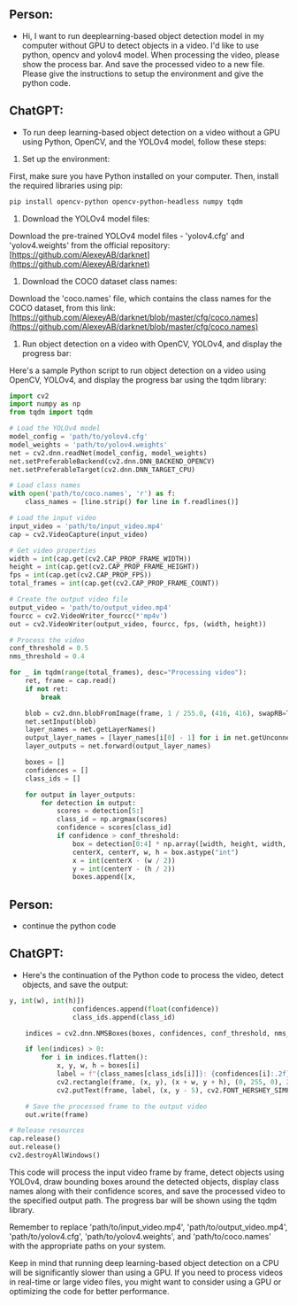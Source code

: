 ## Person: 

- Hi, I want to run deeplearning-based object detection model in my computer without GPU to detect objects in a video. I'd like to use python, opencv and yolov4 model. When processing the video, please show the process bar. And save the processed video to a new file. Please give the instructions to setup the environment and give the python code.

## ChatGPT: 

- To run deep learning-based object detection on a video without a GPU using Python, OpenCV, and the YOLOv4 model, follow these steps:
1. Set up the environment:

First, make sure you have Python installed on your computer. Then, install the required libraries using pip:

```bash
pip install opencv-python opencv-python-headless numpy tqdm
```


1. Download the YOLOv4 model files:

Download the pre-trained YOLOv4 model files - 'yolov4.cfg' and 'yolov4.weights' from the official repository: [https://github.com/AlexeyAB/darknet](https://github.com/AlexeyAB/darknet) 
1. Download the COCO dataset class names:

Download the 'coco.names' file, which contains the class names for the COCO dataset, from this link: [https://github.com/AlexeyAB/darknet/blob/master/cfg/coco.names](https://github.com/AlexeyAB/darknet/blob/master/cfg/coco.names) 
1. Run object detection on a video with OpenCV, YOLOv4, and display the progress bar:

Here's a sample Python script to run object detection on a video using OpenCV, YOLOv4, and display the progress bar using the tqdm library:

```python
import cv2
import numpy as np
from tqdm import tqdm

# Load the YOLOv4 model
model_config = 'path/to/yolov4.cfg'
model_weights = 'path/to/yolov4.weights'
net = cv2.dnn.readNet(model_config, model_weights)
net.setPreferableBackend(cv2.dnn.DNN_BACKEND_OPENCV)
net.setPreferableTarget(cv2.dnn.DNN_TARGET_CPU)

# Load class names
with open('path/to/coco.names', 'r') as f:
    class_names = [line.strip() for line in f.readlines()]

# Load the input video
input_video = 'path/to/input_video.mp4'
cap = cv2.VideoCapture(input_video)

# Get video properties
width = int(cap.get(cv2.CAP_PROP_FRAME_WIDTH))
height = int(cap.get(cv2.CAP_PROP_FRAME_HEIGHT))
fps = int(cap.get(cv2.CAP_PROP_FPS))
total_frames = int(cap.get(cv2.CAP_PROP_FRAME_COUNT))

# Create the output video file
output_video = 'path/to/output_video.mp4'
fourcc = cv2.VideoWriter_fourcc(*'mp4v')
out = cv2.VideoWriter(output_video, fourcc, fps, (width, height))

# Process the video
conf_threshold = 0.5
nms_threshold = 0.4

for _ in tqdm(range(total_frames), desc="Processing video"):
    ret, frame = cap.read()
    if not ret:
        break

    blob = cv2.dnn.blobFromImage(frame, 1 / 255.0, (416, 416), swapRB=True, crop=False)
    net.setInput(blob)
    layer_names = net.getLayerNames()
    output_layer_names = [layer_names[i[0] - 1] for i in net.getUnconnectedOutLayers()]
    layer_outputs = net.forward(output_layer_names)

    boxes = []
    confidences = []
    class_ids = []

    for output in layer_outputs:
        for detection in output:
            scores = detection[5:]
            class_id = np.argmax(scores)
            confidence = scores[class_id]
            if confidence > conf_threshold:
                box = detection[0:4] * np.array([width, height, width, height])
                centerX, centerY, w, h = box.astype("int")
                x = int(centerX - (w / 2))
                y = int(centerY - (h / 2))
                boxes.append([x,
```

## Person: 

- continue the python code

## ChatGPT: 

- Here's the continuation of the Python code to process the video, detect objects, and save the output:

```python
y, int(w), int(h)])
                confidences.append(float(confidence))
                class_ids.append(class_id)

    indices = cv2.dnn.NMSBoxes(boxes, confidences, conf_threshold, nms_threshold)

    if len(indices) > 0:
        for i in indices.flatten():
            x, y, w, h = boxes[i]
            label = f"{class_names[class_ids[i]]}: {confidences[i]:.2f}"
            cv2.rectangle(frame, (x, y), (x + w, y + h), (0, 255, 0), 2)
            cv2.putText(frame, label, (x, y - 5), cv2.FONT_HERSHEY_SIMPLEX, 0.5, (0, 255, 0), 2)

    # Save the processed frame to the output video
    out.write(frame)

# Release resources
cap.release()
out.release()
cv2.destroyAllWindows()
```



This code will process the input video frame by frame, detect objects using YOLOv4, draw bounding boxes around the detected objects, display class names along with their confidence scores, and save the processed video to the specified output path. The progress bar will be shown using the tqdm library.

Remember to replace 'path/to/input_video.mp4', 'path/to/output_video.mp4', 'path/to/yolov4.cfg', 'path/to/yolov4.weights', and 'path/to/coco.names' with the appropriate paths on your system.

Keep in mind that running deep learning-based object detection on a CPU will be significantly slower than using a GPU. If you need to process videos in real-time or large video files, you might want to consider using a GPU or optimizing the code for better performance.
